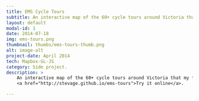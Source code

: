 ```yaml
---
title: EMS Cycle Tours
subtitle: An interactive map of the 60+ cycle tours around Victoria that my friends and I have done over the last 10 years or so.
layout: default
modal-id: 1
date: 2014-07-18
img: ems-tours.png
thumbnail: thumbs/ems-tours-thumb.png
alt: image-alt
project-date: April 2014
tech: Mapbox-GL-JS
category: Side project.
description: >
    An interactive map of the 60+ cycle tours around Victoria that my friends and I have done over the last 10 years or so.<br>
    <a href="http://stevage.github.io/ems-tours">Try it online</a>.

---
```

